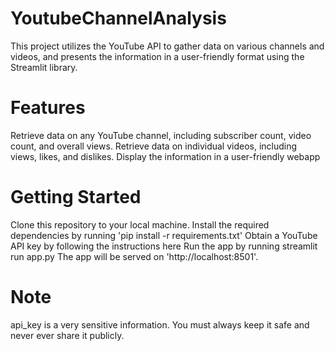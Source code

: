 # YoutubeChannelAnalysis
This project utilizes the YouTube API to gather data on various channels and videos, and presents the information in a user-friendly format using the Streamlit library.

# Features
Retrieve data on any YouTube channel, including subscriber count, video count, and overall views. Retrieve data on individual videos, including views, likes, and dislikes. Display the information in a user-friendly webapp

# Getting Started
Clone this repository to your local machine. Install the required dependencies by running 'pip install -r requirements.txt' Obtain a YouTube API key by following the instructions here Run the app by running streamlit run app.py The app will be served on 'http://localhost:8501'.

# Note
api_key is a very sensitive information. You must always keep it safe and never ever share it publicly.

